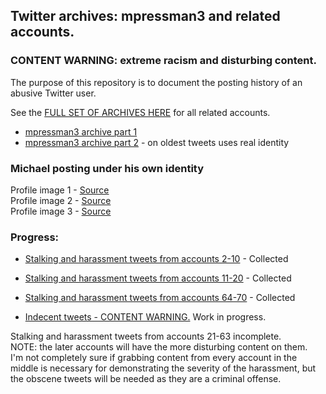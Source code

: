 ## Twitter archives: mpressman3 and related accounts.
### CONTENT WARNING: extreme racism and disturbing content.
The purpose of this repository is to document the posting history of an abusive Twitter user.

See the [FULL SET OF ARCHIVES HERE](https://github.com/mparchive/mpressman3/tree/main/Accounts) for all related accounts.

* [mpressman3 archive part 1](https://github.com/mparchive/mpressman3/blob/main/Accounts/mpressman3_part1.md)
* [mpressman3 archive part 2](https://github.com/mparchive/mpressman3/blob/main/Accounts/01_mpressman3_part2.md) - on oldest tweets uses real identity

### Michael posting under his own identity
Profile image 1 - [Source](https://web.archive.org/web/20190921174231/https://twitter.com/mpressman3/status/1170053614372610048)  
Profile image 2 - [Source](https://web.archive.org/web/20190725034203/https://twitter.com/mpressman3/status/1154235307908325376)  
Profile image 3 - [Source](https://web.archive.org/web/20190326015530/https://twitter.com/mpressman3/status/1110359563038007296)  


### Progress:

* [Stalking and harassment tweets from accounts 2-10](https://github.com/mparchive/mpressman3/blob/main/Documents/Harassment%20from%20accounts%2002%20to%2010.txt) - Collected
* [Stalking and harassment tweets from accounts 11-20](https://github.com/mparchive/mpressman3/blob/main/Documents/Harassment%20from%20accounts%2011%20to%2020.txt) - Collected
* [Stalking and harassment tweets from accounts 64-70](https://github.com/mparchive/mpressman3/blob/main/Documents/Harassment%20from%20accounts%2064%20to%2070.txt) - Collected


* [Indecent tweets - CONTENT WARNING.](https://github.com/mparchive/mpressman3/blob/main/Documents/Indecent%20Content.txt) Work in progress.
  
  
Stalking and harassment tweets from accounts 21-63 incomplete.  
NOTE: the later accounts will have the more disturbing content on them.  
I'm not completely sure if grabbing content from every account in the middle is necessary for demonstrating the severity of the harassment, but the obscene tweets will be needed as they are a criminal offense.  


